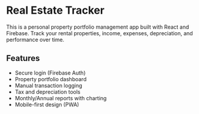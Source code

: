 # Real Estate Tracker

This is a personal property portfolio management app built with React and Firebase. Track your rental properties, income, expenses, depreciation, and performance over time.

## Features
- Secure login (Firebase Auth)
- Property portfolio dashboard
- Manual transaction logging
- Tax and depreciation tools
- Monthly/Annual reports with charting
- Mobile-first design (PWA)

